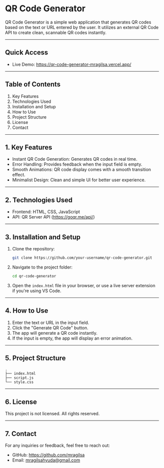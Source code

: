 # QR Code Generator

QR Code Generator is a simple web application that generates QR codes based on the text or URL entered by the user. It utilizes an external QR Code API to create clean, scannable QR codes instantly.

---

## Quick Access
- Live Demo: https://qr-code-generator-mragilsa.vercel.app/

---

## Table of Contents
1. Key Features
2. Technologies Used
3. Installation and Setup
4. How to Use
5. Project Structure
6. License
7. Contact

---

## 1. Key Features
- Instant QR Code Generation: Generates QR codes in real time.
- Error Handling: Provides feedback when the input field is empty.
- Smooth Animations: QR code display comes with a smooth transition effect.
- Minimalist Design: Clean and simple UI for better user experience.

---

## 2. Technologies Used
- Frontend: HTML, CSS, JavaScript
- API: QR Server API (https://goqr.me/api/)

---

## 3. Installation and Setup

1. Clone the repository:
   ```bash
   git clone https://github.com/your-username/qr-code-generator.git
   ```

2. Navigate to the project folder:
   ```bash
   cd qr-code-generator
   ```

3. Open the `index.html` file in your browser, or use a live server extension if you're using VS Code.

---

## 4. How to Use

1. Enter the text or URL in the input field.
2. Click the "Generate QR Code" button.
3. The app will generate a QR code instantly.
4. If the input is empty, the app will display an error animation.

---

## 5. Project Structure

```
.
├── index.html
├── script.js
└── style.css
```

---

## 6. License

This project is not licensed. All rights reserved.

---

## 7. Contact

For any inquiries or feedback, feel free to reach out:
- GitHub: https://github.com/mragilsa
- Email: mragilsahyuda@gmail.com
